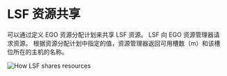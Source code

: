 # LSF 资源共享

可以通过定义 EGO 资源分配计划来共享 LSF 资源。 LSF 向 EGO 资源管理器请求资源。 根据资源分配计划中指定的值，资源管理器返回可用槽数（m）和该槽位所在的主机的名称。

![How LSF shares resources](https://www.ibm.com/support/knowledgecenter/SSWRJV_10.1.0/lsf_foundations/lsf_resource_request_data_flow.jpg)